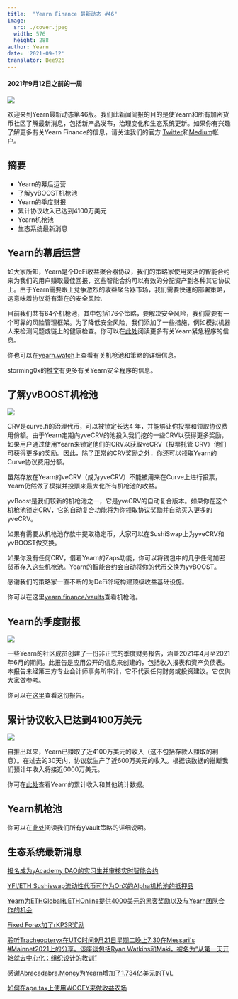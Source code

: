 ```yaml
---
title:  "Yearn Finance 最新动态 #46"
image:
  src: ./cover.jpeg
  width: 576
  height: 288
author: Yearn
date: '2021-09-12'
translator: Bee926
---
```


#### 2021年9月12日之前的一周

![](/_posts/_newsletters/Yearn-Finance-Newsletter-46/cover.jpeg?w=880&h=440)

欢迎来到Yearn最新动态第46版。我们此新闻简报的目的是使Yearn和所有加密货币社区了解最新消息，包括新产品发布，治理变化和生态系统更新。如果你有兴趣了解更多有关Yearn Finance的信息，请关注我们的官方 [Twitter](https://twitter.com/iearnfinance)和[Medium](https://medium.com/iearn)帐户。

## **摘要**

- Yearn的幕后运营  
- 了解yvBOOST机枪池  
- Yearn的季度财报  
- 累计协议收入已达到4100万美元   
- Yearn机枪池  
- 生态系统最新消息
    

## **Yearn的幕后运营**

如大家所知，Yearn是个DeFi收益聚合器协议，我们的策略家使用灵活的智能合约来为我们的用户赚取最佳回报，这些智能合约可以有效的分配资产到各种其它协议上。由于Yearn需要跟上竞争激烈的收益聚合器市场，我们需要快速的部署策略，这意味着协议将有潜在的安全风险.

目前我们共有64个机枪池，其中包括176个策略，要解决安全风险，我们需要有一个可靠的风险管理框架。为了降低安全风险，我们添加了一些措施，例如模拟机器人来检测问题或链上的健康检查。你可以在[此处](https://github.com/yearn/yearn-devdocs/blob/master/docs/developers/v2/EMERGENCY.md)阅读更多有关Yearn紧急程序的信息。

你也可以在[yearn.watch](https://yearn.watch/)上查看有关机枪池和策略的详细信息。

storming0x的[推文](https://twitter.com/storming0x/status/1436851219864059906)有更多有关Yearn安全程序的信息。

## **了解yvBOOST机枪池**

![](/_posts/_newsletters/Yearn-Finance-Newsletter-46/image2.jpg?w=1456&h=753)

CRV是curve.fi的治理代币，可以被锁定长达4 年，并能够让你投票和领取协议费用份额。由于Yearn定期向yveCRV的池投入我们挖的一些CRV以获得更多奖励，如果用户通过使用Yearn来锁定他们的CRV以获取veCRV（投票托管 CRV）他们可获得更多的奖励。因此，除了正常的CRV奖励之外，你还可以领取Yearn的Curve协议费用分额。

虽然存放在Yearn的veCRV（成为yveCRV）不能被用来在Curve上进行投票，Yearn仍然做了模拟并投票来最大化所有机枪池的收益。

yvBoost是我们较新的机枪池之一，它是yveCRV的自动复合版本。如果你在这个机枪池锁定CRV，它的自动复合功能将为你领取协议奖励并自动买入更多的yveCRV。

如果有需要从机枪池存款中提取稳定币，大家可以在SushiSwap上为yveCRV和yvBOOST做交换。

如果你没有任何CRV，借着Yearn的Zaps功能，你可以将钱包中的几乎任何加密货币存入这些机枪池。Yearn的智能合约会自动将你的代币交换为yvBOOST。

感谢我们的策略家一直不断的为DeFi邻域构建顶级收益基础设施。

你可以在这里[yearn.finance/vaults](https://yearn.finance/vaults)查看机枪池。

## **Yearn的季度财报**

![](/_posts/_newsletters/Yearn-Finance-Newsletter-46/image3.jpg?w=1276&h=429)

一些Yearn的社区成员创建了一份非正式的季度财务报告，涵盖2021年4月至2021年6月的期间。此报告是应用公开的信息来创建的，包括收入报表和资产负债表。本报告未经第三方专业会计师事务所审计，它不代表任何财务或投资建议。它仅供大家做参考。

你可以在[这里](https://github.com/yearn/yearn-pm/blob/master/financials/reports/2021Q2-yearn-quarterly-report.pdf)查看这份报告。

## **累计协议收入已达到4100万美元**

![](/_posts/_newsletters/Yearn-Finance-Newsletter-46/image4.jpg?w=1456&h=828)

自推出以来，Yearn已赚取了近4100万美元的收入（这不包括存款人赚取的利息）。在过去的30天内，协议就生产了近600万美元的收入。根据该数据的推断我们预计年收入将接近6000万美元。

你可在[此处](https://www.yfistats.com/)查看Yearn的累计收入和其他统计数据。

## **Yearn机枪池**

你可以在[此处](https://medium.com/yearn-state-of-the-vaults/the-vaults-at-yearn-9237905ffed3)阅读我们所有yVault策略的详细说明。

## **生态系统最新消息**

[报名成为yAcademy DAO的实习生并审核实时智能合约](https://twitter.com/yAcademyDAO/status/1435866622556659717)

[YFI/ETH Sushiswap流动性代币可作为OnX的Alpha机枪池的抵押品](https://twitter.com/OnXFinance/status/1435229990681972741)

[Yearn为ETHGlobal和ETHOnline提供4000美元的黑客奖励以及与Yearn团队合作的机会](https://twitter.com/iearnfinance/status/1436302183545196546)

[Fixed Forex加了rKP3R奖励](https://twitter.com/thekeep3r/status/1437402914474037256)

[聆听Tracheopteryx在UTC时间9月21日星期二晚上7:30在Messari's #Mainnet2021上的分享。该座谈包括Ryan Watkins和Maki，被名为“从第一天开始就去中心化：组织设计的教训”](https://twitter.com/tracheopteryx/status/1436257062971977729)

[感谢Abracadabra.Money为Yearn增加了1.734亿美元的TVL](https://twitter.com/danielesesta/status/1437372628054982663?s=20)

[如何在ape.tax上使用WOOFY来做收益农场](https://twitter.com/ape_tax/status/1436908119817211913?s=20)

